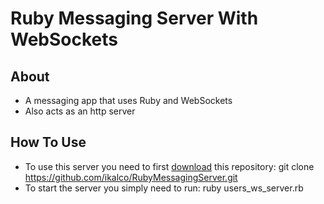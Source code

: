 Ruby Messaging Server With WebSockets
===================================

About
------------
- A messaging app that uses Ruby and WebSockets
- Also acts as an http server

How To Use
------------
- To use this server you need to first [download](https://github.com/ikalco/RubyMessagingServer/archive/refs/heads/main.zip) this repository:
		git clone https://github.com/ikalco/RubyMessagingServer.git
- To start the server you simply need to run:
		ruby users_ws_server.rb
